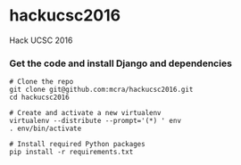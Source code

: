 # hackucsc2016

Hack UCSC 2016

### Get the code and install Django and dependencies
```
# Clone the repo
git clone git@github.com:mcra/hackucsc2016.git
cd hackucsc2016

# Create and activate a new virtualenv
virtualenv --distribute --prompt='(*) ' env
. env/bin/activate

# Install required Python packages
pip install -r requirements.txt
```
